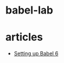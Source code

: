 # babel-lab


# articles
- [Setting up Babel 6](http://babeljs.io/blog/2015/10/31/setting-up-babel-6/)

